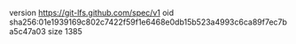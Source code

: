 version https://git-lfs.github.com/spec/v1
oid sha256:01e1939169c802c7422f59f1e6468e0db15b523a4993c6ca89f7ec7ba5c47a03
size 1385
